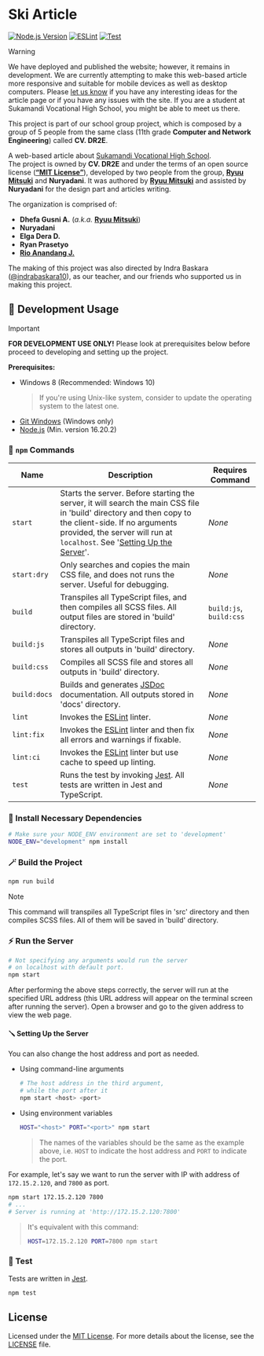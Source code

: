 # Ski Article

<!-- Badges -->
[![Node.js Version](https://img.shields.io/badge/Node.js-16.20.2-brightgreen?logo=node.js)](https://nodejs.org/blog/release/v16.20.2)
[![ESLint](https://github.com/mitsuki31/SkiArticle/actions/workflows/eslint.yml/badge.svg)](https://github.com/mitsuki31/SkiArticle/actions/workflows/eslint.yml)
[![Test](https://github.com/mitsuki31/SkiArticle/actions/workflows/test.yml/badge.svg)](https://github.com/mitsuki31/SkiArticle/actions/workflows/test.yml)


> [!WARNING]
> 
> We have deployed and published the website; however, it remains in development. We are currently attempting to make this web-based article more responsive and suitable
> for mobile devices as well as desktop computers. Please [let us know](https:/github.com/mitsuki31/SkiArticle/issues/new) if you have any interesting ideas for the article page
> or if you have any issues with the site. If you are a student at Sukamandi Vocational High School, you might be able to meet us there.

This project is part of our school group project, which is composed by a group of 5 people from the same class (11th grade **Computer and Network Engineering**) called **CV. DR2E**.

A web-based article about [Sukamandi Vocational High School][ski-instagram].  
The project is owned by **CV. DR2E** and under the terms of an open source license ([**&ldquo;MIT License&rdquo;**][mit-license]), developed by two people from the group, [**Ryuu Mitsuki**][mitsuki31] and **Nuryadani**.
It was authored by [**Ryuu Mitsuki**][mitsuki31] and assisted by **Nuryadani** for the design part and articles writing.

The organization is comprised of:

- **Dhefa Gusni A.** (_a.k.a._ [**Ryuu Mitsuki**][mitsuki31])
- **Nuryadani**
- **Elga Dera D.**
- **Ryan Prasetyo**
- [**Rio Anandang J.**](https://instagram.com/yhoanandang)

The making of this project was also directed by Indra Baskara ([@indrabaskara10][baskara-instragram]), as our teacher, and our friends who supported us in making this project.

## 🚧 Development Usage

> [!IMPORTANT]
> 
> **FOR DEVELOPMENT USE ONLY!** Please look at prerequisites below before proceed to developing and setting up the project.
> 
> **Prerequisites:**  
> - Windows 8 (Recommended: Windows 10)
>   > If you're using Unix-like system, consider to update the operating system to the latest one.
> - [Git Windows](https://git-scm.com/download/win) (Windows only)
> - [Node.js](nodejs-homepage) (Min. version 16.20.2)

### 🔑 `npm` Commands

| Name | Description | Requires Command |
| ---- | ----------- | -------- |
| `start` | Starts the server. Before starting the server, it will search the main CSS file in 'build' directory and then copy to the client-side. If no arguments provided, the server will run at `localhost`. See '[Setting Up the Server](#setting-up-the-server)'. | _None_ |
| `start:dry` | Only searches and copies the main CSS file, and does not runs the server. Useful for debugging. | _None_ |
| `build` | Transpiles all TypeScript files, and then compiles all SCSS files. All output files are stored in 'build' directory. | `build:js`, `build:css` |
| `build:js` | Transpiles all TypeScript files and stores all outputs in 'build' directory. | _None_ |
| `build:css` | Compiles all SCSS file and stores all outputs in 'build' directory. | _None_ |
| `build:docs` | Builds and generates [JSDoc](https://jsdoc.app) documentation. All outputs stored in 'docs' directory. | _None_ |
| `lint` | Invokes the [ESLint][eslint] linter. | _None_ |
| `lint:fix` | Invokes the [ESLint][eslint] linter and then fix all errors and warnings if fixable. | _None_ |
| `lint:ci` | Invokes the [ESLint][eslint] linter but use cache to speed up linting. | _None_ |
| `test` | Runs the test by invoking [Jest][jest]. All tests are written in Jest and TypeScript. | _None_ |

### 🧩 Install Necessary Dependencies
  ```bash
  # Make sure your NODE_ENV environment are set to 'development'
  NODE_ENV="development" npm install
  ```

### 🪄 Build the Project

  ```bash
  npm run build
  ```
  > [!NOTE]
  > 
  > This command will transpiles all TypeScript files in 'src' directory and then
  > compiles SCSS files. All of them will be saved in 'build' directory.

### ⚡ Run the Server

  ```bash
  # Not specifying any arguments would run the server
  # on localhost with default port.
  npm start
  ```

After performing the above steps correctly, the server will run at the specified URL address (this URL address will appear on the terminal screen after running the server). Open a browser and go to the given address to view the web page.

#### 🪛 Setting Up the Server

You can also change the host address and port as needed.

- Using command-line arguments

  ```bash
  # The host address in the third argument,
  # while the port after it
  npm start <host> <port>
  ```

- Using environment variables

  ```bash
  HOST="<host>" PORT="<port>" npm start
  ```
  > The names of the variables should be the same as the example above,
  > i.e. `HOST` to indicate the host address and `PORT` to indicate the port.

For example, let's say we want to run the server with IP with address of `172.15.2.120`, and `7800` as port.

```bash
npm start 172.15.2.120 7800
# ...
# Server is running at 'http://172.15.2.120:7800'
```

> It's equivalent with this command:
> ```bash
> HOST=172.15.2.120 PORT=7800 npm start
> ```

### 🧪 Test

Tests are written in [Jest][jest].

```bash
npm test
```

## License

Licensed under the [MIT License][mit-license]. For more details about the license, see the [LICENSE](./LICENSE) file.


<!-- Links -->
[mitsuki31]: https://github.com/mitsuki31
[mit-license]: https://opensource.org/license/mit
[ski-instagram]: https://instagram.com/smksukamandi.72
[baskara-instragram]: https://instagram.com/indrabaskara10
[nodejs-homepage]: https://nodejs.org
[jest]: https://jestjs.io
[eslint]: https://eslint.org
